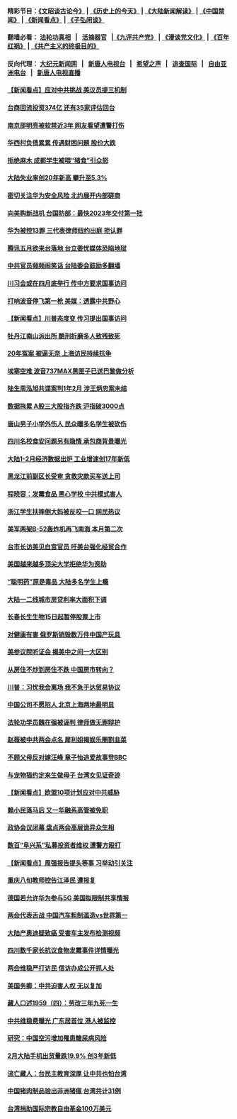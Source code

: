 #### 精彩节目：[《文昭谈古论今》](http://134.209.198.168/wenzhao) | [《历史上的今天》](http://134.209.198.168/today-in-history) | [《大陆新闻解读》](http://134.209.198.168/ntdtv-comedy) | [《中国禁闻》](http://134.209.198.168/ntdtv-news) | [《新闻看点》](http://134.209.198.168/news-insight) | [《子弘闲谈》](http://134.209.198.168/zihongxiantan/) 

 #### 翻墙必看： [法轮功真相](http://134.209.198.168:10000/videos/truth.html) &nbsp;&nbsp;|&nbsp;&nbsp; [活摘器官](http://134.209.198.168:10000/videos/res/Organs/) &nbsp;&nbsp;|[《九评共产党》](http://134.209.198.168:10000/videos/jiuping) | [《漫谈党文化》](http://134.209.198.168:10000/videos/mtdwh) | [《百年红祸》](http://134.209.198.168:10000/videos/bnhh) | [《共产主义的终极目的》](http://134.209.198.168:10000/videos/res/zjmd) 

 #### 反向代理： [大纪元新闻网](http://134.209.198.168:10080/) &nbsp;&nbsp;|&nbsp;&nbsp; [新唐人电视台](http://134.209.198.168:8000/) &nbsp;&nbsp;|&nbsp;&nbsp; [希望之声](http://134.209.198.168:8200/) &nbsp;&nbsp;|&nbsp;&nbsp; [追查国际](http://134.209.198.168:10010/) &nbsp;&nbsp;|&nbsp;&nbsp; [自由亚洲电台](http://134.209.198.168:9800/) &nbsp;&nbsp;|&nbsp;&nbsp; [新唐人电视直播](http://134.209.198.168/) 

#### [【新闻看点】应对中共挑战 美议员提三机制](../pages/nsc413/n11113410.md?t=03141836) 

#### [台商回流投资374亿 还有35家评估回台](../pages/nsc413/n11111998.md?t=03141836) 

#### [南京邵明亮被软禁近3年 网友看望遭警打伤](../pages/nsc413/n11113440.md?t=03141836) 

#### [华西村负债累累 传遇财困问题 股价大跌](../pages/nsc413/n11113676.md?t=03141836) 

#### [拒绝麻木 成都学生被喂“猪食”引众怒](../pages/nsc413/n11113636.md?t=03141836) 

#### [大陆失业率创20年新高 攀升至5.3%](../pages/nsc413/n11113473.md?t=03141836) 

#### [密切关注华为安全风险 北约展开内部磋商](../pages/nsc413/n11113653.md?t=03141836) 

#### [向美购新战机 台国防部：最快2023年交付第一批](../pages/nsc413/n11112829.md?t=03141836) 

#### [华为被控13罪 三代表律师纽约出庭 拒认罪](../pages/nsc413/n11113444.md?t=03141836) 

#### [腾讯五月欲来台落地 台立委忧媒体恐陷地狱](../pages/nsc413/n11112820.md?t=03141836) 

#### [中共官员频频闹笑话 台陆委会鼓励多翻墙](../pages/nsc413/n11113254.md?t=03141836) 

#### [川习会或在四月底举行 传中方要求国事访问](../pages/nsc413/n11113391.md?t=03141836) 

#### [打响波音停飞第一枪 美媒：透露中共野心](../pages/nsc413/n11112719.md?t=03141836) 

#### [【新闻看点】川普态度变 传习提出国事访问](../pages/nsc413/n11113351.md?t=03141836) 

#### [牡丹江南山派出所 酷刑折磨多人致残致死](../pages/nsc413/n11110541.md?t=03141836) 

#### [20年冤案 被逼无奈 上海访民持续抗争](../pages/nsc413/n11113130.md?t=03141836) 


#### [埃塞空难 波音737MAX黑匣子已送巴黎做分析](../pages/nsc413/n11112958.md?t=03141836) 

#### [陆生周泓旭共谍案判1年2月 涉王炳忠案未结](../pages/nsc413/n11112757.md?t=03141836) 

#### [数据拖累 A股三大股指齐跌 沪指破3000点](../pages/nsc413/n11112591.md?t=03141836) 

#### [唐山男子小学外伤人 民众曝多名学生被砍伤](../pages/nsc413/n11112777.md?t=03141836) 

#### [四川名校食安问题另有隐情 承包商背景曝光](../pages/nsc413/n11112682.md?t=03141836) 

#### [大陆1-2月经济数据出炉 工业增速创17年新低](../pages/nsc413/n11111951.md?t=03141836) 

#### [黑龙江前副区长受审 贪救灾款买车送上司](../pages/nsc413/n11112454.md?t=03141836) 

#### [程晓容：发霉食品 黑心学校 中共模式害人](../pages/nsc413/n11112112.md?t=03141836) 

#### [浙江学生扶摔倒大妈被反咬一口 网民热议](../pages/nsc413/n11111909.md?t=03141836) 

#### [美军两架B-52轰炸机再飞南海 本月第二次](../pages/nsc413/n11112258.md?t=03141836) 

#### [台市长访美见白宫官员 吁美台强化经贸合作](../pages/nsc413/n11111929.md?t=03141836) 

#### [美国越来越多顶尖大学拒绝华为资助](../pages/nsc413/n11111729.md?t=03141836) 

#### [“聪明药”原是毒品 大陆多名学生上瘾](../pages/nsc413/n11111898.md?t=03141836) 

#### [大陆一二线城市房贷利率大面积下调](../pages/nsc413/n11111846.md?t=03141836) 

#### [长春长生生物15日起暂停股票上市](../pages/nsc413/n11111840.md?t=03141836) 

#### [对健康有害 俄罗斯销毁数万件中国产玩具](../pages/nsc413/n11111612.md?t=03141836) 

#### [美参议院听证会 揭美中之间一大区别](../pages/nsc413/n11111663.md?t=03141836) 

#### [从房住不炒到房住不跌 中国房市转向？](../pages/nsc413/n11111543.md?t=03141836) 

#### [川普：习忧我会离场 我不急于达贸易协议](../pages/nsc413/n11111521.md?t=03141836) 

#### [中国公司不愿招人 北京上海两地最明显](../pages/nsc413/n11111407.md?t=03141836) 

#### [法轮功学员魏在强被诬判 律师做无罪辩护](../pages/nsc413/n11111262.md?t=03141836) 

#### [赵薇被中共两会点名 犀利姐揭娱乐圈割韭菜](../pages/nsc413/n11111084.md?t=03141836) 

#### [不顾父母反对嫁汪峰 章子怡追爱故事登BBC](../pages/nsc413/n11110797.md?t=03141836) 

#### [与宠物猫约定来生做母子 台湾女见证奇迹](../pages/nsc413/n11111194.md?t=03141836) 

#### [【新闻看点】欧盟10项计划应对中共威胁](../pages/nsc413/n11111057.md?t=03141836) 

#### [赖小民落马后 又一华融系高管被免职](../pages/nsc413/n11111315.md?t=03141836) 

#### [政协会议闭幕 盘点两会高层诡异众生相](../pages/nsc413/n11111087.md?t=03141836) 

#### [数百“阜兴系”私募投资者维权 遭警方殴打](../pages/nsc413/n11111160.md?t=03141836) 

#### [【新闻看点】周强报告提头等事 习举动引关注](../pages/nsc413/n11110932.md?t=03141836) 

#### [重庆八旬教师控告江泽民 遭报复](../pages/nsc413/n11110799.md?t=03141836) 

#### [德国若允许华为参与5G 美国拟限制共享情报](../pages/nsc413/n11111029.md?t=03141836) 

#### [两会代表舌战 中国汽车粗制滥造vs世界第一](../pages/nsc413/n11111149.md?t=03141836) 

#### [大陆产奥迪疑致癌 受害车主发布检测视频](../pages/nsc413/n11110857.md?t=03141836) 

#### [四川数千家长抗议食物发霉事件详情曝光](../pages/nsc413/n11111054.md?t=03141836) 

#### [两会维稳严打访民 信访办成公开抓人处](../pages/nsc413/n11110959.md?t=03141836) 

#### [美国务卿：中共迫害人权 无以复加](../pages/nsc413/n11110966.md?t=03141836) 

#### [藏人口述1959（四）：劳改三年九死一生](../pages/nsc413/n11111017.md?t=03141836) 

#### [中共维稳费曝光 广东居首位 港人被监控](../pages/nsc413/n11110803.md?t=03141836) 

#### [研究：中国空污增加罹患糖尿病风险](../pages/nsc413/n11110944.md?t=03141836) 

#### [2月大陆手机出货量跌19.9% 创3年新低](../pages/nsc413/n11110475.md?t=03141836) 

#### [流亡藏人：台民主教育深厚 让中共也怕台湾](../pages/nsc413/n11110589.md?t=03141836) 

#### [中国猪肉制品验出非洲猪瘟 台湾共计31例](../pages/nsc413/n11110830.md?t=03141836) 

#### [台湾捐助国际宗教自由基金100万美元](../pages/nsc413/n11110740.md?t=03141836) 

